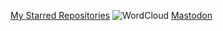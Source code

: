 [My Starred Repositories](https://github.com/natesubra?tab=stars)
![WordCloud](wordcloud.svg)
[Mastodon](https://infosec.exchange/@natesubra)

